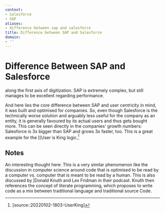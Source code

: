 ```yaml
---
context:
- Salesforce
- SAP
aliases:
- difference between sap and salesforce
title: Difference between SAP and Salesforce
domain:
- ''
---
```


# Difference Between SAP and Salesforce

along the first axis of digitization. SAP is extremely complex, but still manages to be excellent regarding performance.

And here lies the core difference between SAP and user centricity in mind, it was built and optimised for companies. So, even though Salesforce is the technically worse solution and arguably less useful for the company as an entity, it is generally favoured by its actual users and thus gets bought more. This can be seen directly in the companies' growth numbers: Salesforce is 3x bigger than SAP and grows 3x faster, too. This is a great example for the [[User is King logic.[^1]

## Notes

An interesting thought here: This is a very similar phenomenon like the discussion in computer science around code that is optimised to be read by a computer vs. computer that is meant to be read by a human. This is also discussed by |Donald Knuth and Lex Fridman in their podcast. Knuth then references the concept of literate programming, which proposes to write code as a mix between traditional language and traditional source Code.

[^1]: [source::20220102-1803-UserKing]
